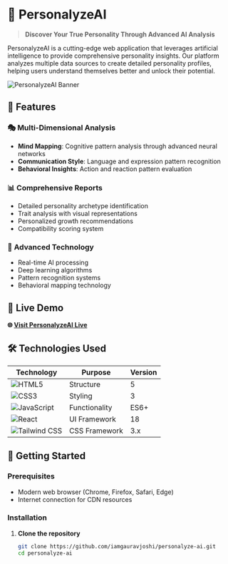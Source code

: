 # 🧠 PersonalyzeAI

> **Discover Your True Personality Through Advanced AI Analysis**

PersonalyzeAI is a cutting-edge web application that leverages artificial intelligence to provide comprehensive personality insights. Our platform analyzes multiple data sources to create detailed personality profiles, helping users understand themselves better and unlock their potential.

![PersonalyzeAI Banner](https://img.shields.io/badge/PersonalyzeAI-Personality%20Analysis-blue?style=for-the-badge&logo=brain&logoColor=white)

## 🌟 Features

### 🎭 **Multi-Dimensional Analysis**
- **Mind Mapping**: Cognitive pattern analysis through advanced neural networks
- **Communication Style**: Language and expression pattern recognition
- **Behavioral Insights**: Action and reaction pattern evaluation

### 📊 **Comprehensive Reports**
- Detailed personality archetype identification
- Trait analysis with visual representations
- Personalized growth recommendations
- Compatibility scoring system

### 🚀 **Advanced Technology**
- Real-time AI processing
- Deep learning algorithms
- Pattern recognition systems
- Behavioral mapping technology

## 🎯 Live Demo

**🌐 [Visit PersonalyzeAI Live](https://iamgauravjoshi.github.io/personalyze-ai/)**

## 🛠️ Technologies Used

| Technology | Purpose | Version |
|------------|---------|---------|
| ![HTML5](https://img.shields.io/badge/HTML5-E34F26?style=flat&logo=html5&logoColor=white) | Structure | 5 |
| ![CSS3](https://img.shields.io/badge/CSS3-1572B6?style=flat&logo=css3&logoColor=white) | Styling | 3 |
| ![JavaScript](https://img.shields.io/badge/JavaScript-F7DF1E?style=flat&logo=javascript&logoColor=black) | Functionality | ES6+ |
| ![React](https://img.shields.io/badge/React-61DAFB?style=flat&logo=react&logoColor=black) | UI Framework | 18 |
| ![Tailwind CSS](https://img.shields.io/badge/Tailwind_CSS-38B2AC?style=flat&logo=tailwind-css&logoColor=white) | CSS Framework | 3.x |

## 🚀 Getting Started

### Prerequisites
- Modern web browser (Chrome, Firefox, Safari, Edge)
- Internet connection for CDN resources

### Installation

1. **Clone the repository**
   ```bash
   git clone https://github.com/iamgauravjoshi/personalyze-ai.git
   cd personalyze-ai

